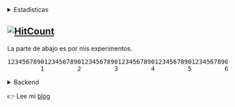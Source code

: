



<details>
  <summary>Estadisticas</summary>

  [![README Card](https://github-readme-stats.vercel.app/api?username=parziva-1&show_icons=true&hide=["stars"])](#)
</details>


[![HitCount](https://hits.dwyl.com/parziva-1/parziva-1.svg)](#)
---

La parte de abajo es por mis experimentos.
<pre>
1234567890123456789012345678901234567890123456789012345678901234567890123456789012345678901234567890123456789012345
         1         2         3         4         5         6         7         8         9         0         1
</pre>

<details>
<summary>Backend</summary>

* JavaScript (Node.js)
* Python (FastAPI)

</details>

👉 Lee mi [blog](https://dev-test.ga/)
